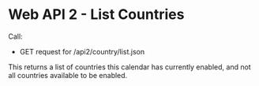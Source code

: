# Web API 2 - List Countries

Call:
  *  GET request for /api2/country/list.json

This returns a list of countries this calendar has currently enabled, 
and not all countries available to be enabled.



